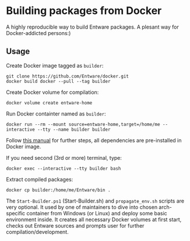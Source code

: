 # Building packages from Docker

A highly reproducible way to build Entware packages. A plesant way for Docker-addicted persons:)

## Usage

Create Docker image tagged as `builder`:
```
git clone https://github.com/Entware/docker.git
docker build docker --pull --tag builder
```

Create Docker volume for compilation:
```
docker volume create entware-home
```

Run Docker containter named as `builder`:
```
docker run --rm --mount source=entware-home,target=/home/me --interactive --tty --name builder builder
```

Follow [this manual](https://github.com/Entware/Entware/wiki/Compile-packages-from-sources#clone-the-entware-git-repository) for further steps, all dependencies are pre-installed in Docker image.

If you need second (3rd or more) terminal, type:
```
docker exec --interactive --tty builder bash
```

Extract compiled packages:
```
docker cp builder:/home/me/Entware/bin .
```

The `Start-Builder.ps1` (Start-Builder.sh) and `propagate_env.sh` scripts are very optional. It used by one of maintainers to dive into chosen arch-specific container from Windows (or Linux) and deploy some basic environment inside. It creates all necessary Docker volumes at first start, checks out Entware sources and prompts user for further compilation/development.
